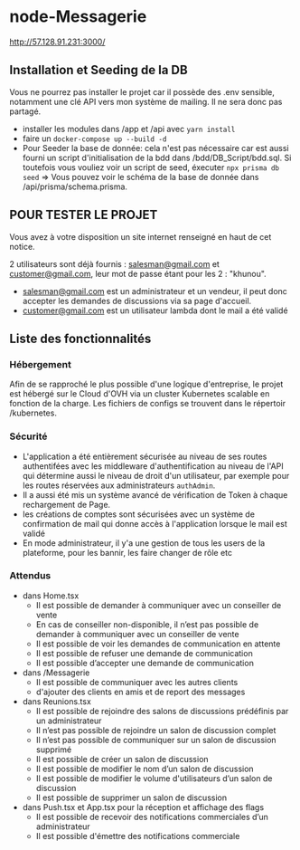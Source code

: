 # node-Messagerie

http://57.128.91.231:3000/

## Installation et Seeding de la DB

Vous ne pourrez pas installer le projet car il possède des .env sensible, notamment une clé API vers mon système de mailing. Il ne sera donc pas partagé.

- installer les modules dans /app et /api avec `yarn install`
- faire un `docker-compose up --build -d`
- Pour Seeder la base de donnée: cela n'est pas nécessaire car est aussi fourni un script d'initialisation de la bdd dans /bdd/DB_Script/bdd.sql. Si toutefois vous vouliez voir un script de seed, éxecuter `npx prisma db seed` => Vous pouvez voir le schéma de la base de donnée dans /api/prisma/schema.prisma.

## POUR TESTER LE PROJET

Vous avez à votre disposition un site internet renseigné en haut de cet notice.

2 utilisateurs sont déjà fournis : salesman@gmail.com et customer@gmail.com, leur mot de passe étant pour les 2 : "khunou".
 - salesman@gmail.com est un administrateur et un vendeur, il peut donc accepter les demandes de discussions via sa page d'accueil.
 - customer@gmail.com est un utilisateur lambda dont le mail a été validé

## Liste des fonctionnalités

### Hébergement

Afin de se rapproché le plus possible d'une logique d'entreprise, le projet est hébergé sur le Cloud d'OVH via un cluster Kubernetes scalable en fonction de la charge. Les fichiers de configs se trouvent dans le répertoir /kubernetes.

### Sécurité

- L'application a été entièrement sécurisée au niveau de ses routes authentifées avec les middleware d'authentification au niveau de l'API qui détermine aussi le niveau de droit d'un utilisateur, par exemple pour les routes réservées aux administrateurs `authAdmin`.
- Il a aussi été mis un système avancé de vérification de Token à chaque rechargement de Page.
- les créations de comptes sont sécurisées avec un système de confirmation de mail qui donne accès à l'application lorsque le mail est validé
- En mode administrateur, il y'a une gestion de tous les users de la plateforme, pour les bannir, les faire changer de rôle etc

### Attendus

- dans Home.tsx
  - Il est possible de demander à communiquer avec un conseiller de vente
  - En cas de conseiller non-disponible, il n’est pas possible de demander à communiquer avec un conseiller de vente
  - Il est possible de voir les demandes de communication en attente
  - Il est possible de refuser une demande de communication
  - Il est possible d’accepter une demande de communication
- dans /Messagerie
  - Il est possible de communiquer avec les autres clients
  - d'ajouter des clients en amis et de report des messages
- dans Reunions.tsx
  - Il est possible de rejoindre des salons de discussions prédéfinis par un administrateur
  - Il n’est pas possible de rejoindre un salon de discussion complet
  - Il n’est pas possible de communiquer sur un salon de discussion supprimé
  - Il est possible de créer un salon de discussion
  - Il est possible de modifier le nom d’un salon de discussion
  - Il est possible de modifier le volume d'utilisateurs d’un salon de discussion
  - Il est possible de supprimer un salon de discussion
- dans Push.tsx et App.tsx pour la réception et affichage des flags
  - Il est possible de recevoir des notifications commerciales d’un administrateur
  - Il est possible d'émettre des notifications commerciale
